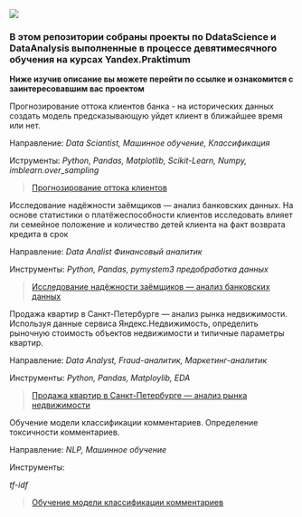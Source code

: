 ![](https://github.com/Mikhail-9/colab/blob/master/pictures/DataScience.jpg)
### В этом репозитории собраны проекты по DdataScience и DataAnalysis выполненные в процессе девятимесячного обучения на курсах Yandex.Praktimum
**Ниже изучив описание вы можете перейти по ссылке и ознакомится с заинтересовавшим вас проектом**

Прогнозирование оттока клиентов банка - на исторических данных создать модель предсказывающую уйдет клиент в ближайшее время или нет.

Направление: _Data Sciantist, Машинное обучение, Классификация_ 

Иструменты: _Python, Pandas, Matplotlib, Scikit-Learn, Numpy, imblearn.over_sampling_

> [Прогнозирование оттока клиентов](https://nbviewer.org/github/Mikhail-9/yandex_projects_praktimum/blob/master/outflow_data_sciantist/.ipynb_checkpoints/outflow_data_scientist-checkpoint.ipynb)


Исследование надёжности заёмщиков — анализ банковских данных. На основе статистики о платёжеспособности клиентов исследовать влияет ли семейное положение и количество детей клиента на факт возврата кредита в срок

Направление: _Data Analist Финансовый аналитик_

Инструменты: _Python, Pandas, pymystem3 предобработка данных_

> [Исследование надёжности заёмщиков — анализ банковских данных](https://nbviewer.org/github/Mikhail-9/yandex_projects_praktimum/blob/master/reliability_research_data_analist/reliability_research_data_analist.ipynb)

Продажа квартир в Санкт-Петербурге — анализ рынка недвижимости. Используя данные сервиса Яндекс.Недвижимость, определить рыночную стоимость объектов недвижимости и типичные параметры квартир.

Направление: _Data Analyst, Fraud-аналитик, Маркетинг-аналитик_

Инструменты: _Python, Pandas, Matploylib, EDA_

> [Продажа квартир в Санкт-Петербурге — анализ рынка недвижимости](https://nbviewer.org/github/Mikhail-9/yandex_projects_praktimum/blob/master/real_estate_data_analist/real_estate_data_analist.ipynb)

Обучение модели классификации комментариев. Определение токсичности комментариев.

Направление: _NLP, Машинное обучение_

Инструменты: _<div style="white-space: nowrap; overflow: hidden; text-overflow: ellipsis; display: flex;">tf-idf</div>_

> [Обучение модели классификации комментариев](https://nbviewer.org/github/Mikhail-9/yandex_projects_praktimum/blob/master/real_estate_data_analist/real_estate_data_analist.ipynb)


